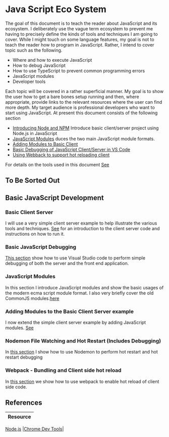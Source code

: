 # Java Script Eco System
The goal of this document is to teach the reader about JavaScript and its ecosystem. I deliberately use the vague term ecosystem to prevent me having to precisely define the kinds of tools and techniques I am going to cover. While I might touch on some language features, my goal is not to teach the reader how to program in JavaScript. Rather, I intend to cover topic such as the following.

 * Where and how to execute JavaScript
 * How to debug JavaScript
 * How to use TypeScript to prevent common programming errors
 * JavaScript modules
 * Developer tools

Each topic will be covered in a rather superficial manner. My goal is to show the user how to get a bare bones setup running and then, where appropriate, provide links to the relevant resources where the user can find more depth. My target audience is professional developers who want to start using JavaScript. At present this document consists of the following section


* [Introducing Node and NPM](./code/javascript/introducing-node-and-npm/introducing-node-and-npm.md) Introduce basic client/server project using Node.js in JavaScript
* [JavaScript Modules](./code/javascript/javascript-module-formats/javascript-modules.md) duces the two main JavaScript module formats. 
* [Adding Modules to Basic Client](./code/javascript/adding-modules-to-client-server/adding-modules-to-client-server.md.md)
* [Basic Debugging of JavaScript Client/Server in VS Code](./code/javascript/basic-javascript-debugging/README.MD)
* [Using Webback to support hot reloading client](./code/javascript/webpack-and-hot-reloading-front-end/README.MD)


For details on the tools used in this document [See](./tools/README.MD)


## To Be Sorted Out

## Basic JavaScript Development
### Basic Client Server
I will use a very simple client server example to help illustrate the various tools and techniques. [See](./code/basic-client-server/README.MD) for an introduction to the client server code and instructions on how to run it.

### Basic JavaScript Debugging
[This section](./code/basic-javascript-debugging/README.MD) show how to use Visual Studio code to perform simple debugging of both the server and the front end application.

### JavaScript Modules
In this section I introduce JavaScript modules and show the basic usages of the modern ecma script module format. I also very briefly cover the old CommonJS modules.[here](./code/javascript-module-formats/README.MD)

### Adding Modules to the Basic Client Server example
I now extend the simple client server example by adding JavaScript modules. [See](./code/basic-client-server-and-modules/README.MD)

### Nodemon File Watching and Hot Restart (Includes Debugging)
In [this section](./code/filewatching-for-hot-reloading-server/README.MD) I show how to use Nodemon to perform hot restart and hot restart debugging

### Webpack - Bundling and Client side hot reload
In [this section](./code/webpack-and-hot-reloading-front-end/README.MD) we show how to use webpack to enable hot reload of client side code. 


## References 
|Resource|
:--|
[Node.js](https://nodejs.org/en)
|[Chrome Dev Tools](https://developer.chrome.com/docs/devtools/)|